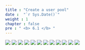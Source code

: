 ```yaml
---
title : "Create a user pool"
date :  "`r Sys.Date()`" 
weight : 1
chapter : false
pre : " <b> 6.1 </b> "
---
```


![](../../WorkShop2/06.identity/6.1.user-pool/274.png?featherlight=false&width=90pc)
![](../../WorkShop2/06.identity/6.1.user-pool/275.png?featherlight=false&width=90pc)
![](../../WorkShop2/06.identity/6.1.user-pool/276.png?featherlight=false&width=90pc)
![](../../WorkShop2/06.identity/6.1.user-pool/277.png?featherlight=false&width=90pc)
![](../../WorkShop2/06.identity/6.1.user-pool/278.png?featherlight=false&width=90pc)
![](../../WorkShop2/06.identity/6.1.user-pool/279.png?featherlight=false&width=90pc)
![](../../WorkShop2/06.identity/6.1.user-pool/280.png?featherlight=false&width=90pc)
![](../../WorkShop2/06.identity/6.1.user-pool/281.png?featherlight=false&width=90pc)
![](../../WorkShop2/06.identity/6.1.user-pool/282.png?featherlight=false&width=90pc)
![](../../WorkShop2/06.identity/6.1.user-pool/283.png?featherlight=false&width=90pc)
![](../../WorkShop2/06.identity/6.1.user-pool/284.png?featherlight=false&width=90pc)
![](../../WorkShop2/06.identity/6.1.user-pool/285.png?featherlight=false&width=90pc)